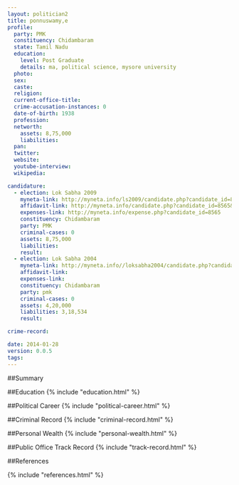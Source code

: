 ```yaml
---
layout: politician2
title: ponnuswamy,e
profile: 
  party: PMK
  constituency: Chidambaram
  state: Tamil Nadu
  education: 
    level: Post Graduate
    details: ma, political science, mysore university
  photo: 
  sex: 
  caste: 
  religion: 
  current-office-title: 
  crime-accusation-instances: 0
  date-of-birth: 1938
  profession: 
  networth: 
    assets: 8,75,000
    liabilities: 
  pan: 
  twitter: 
  website: 
  youtube-interview: 
  wikipedia: 

candidature: 
  - election: Lok Sabha 2009
    myneta-link: http://myneta.info/ls2009/candidate.php?candidate_id=8565
    affidavit-link: http://myneta.info/candidate.php?candidate_id=8565&scan=original
    expenses-link: http://myneta.info/expense.php?candidate_id=8565
    constituency: Chidambaram 
    party: PMK
    criminal-cases: 0
    assets: 8,75,000
    liabilities: 
    result:  
  - election: Lok Sabha 2004
    myneta-link: http://myneta.info//loksabha2004/candidate.php?candidate_id=3338
    affidavit-link: 
    expenses-link: 
    constituency: Chidambaram 
    party: pmk
    criminal-cases: 0
    assets: 4,20,000
    liabilities: 3,18,534
    result:  

crime-record: 

date: 2014-01-28
version: 0.0.5
tags: 
---
```

##Summary


##Education
{% include "education.html" %}


##Political Career
{% include "political-career.html" %}


##Criminal Record
{% include "criminal-record.html" %}


##Personal Wealth
{% include "personal-wealth.html" %}


##Public Office Track Record
{% include "track-record.html" %}


##References


{% include "references.html" %}